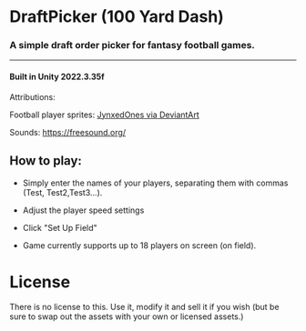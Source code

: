 # DraftPicker (100 Yard Dash)
### A simple draft order picker for fantasy football games.
---


#### Built in Unity 2022.3.35f

Attributions:

Football player sprites: [JynxedOnes via DeviantArt](https://www.deviantart.com/jynxedones/art/BW-Football-Player-OW-Walking-Sprite-485628399)

Sounds: https://freesound.org/


## How to play:

* Simply enter the names of your players, separating them with commas (Test, Test2,Test3...). 
* Adjust the player speed settings

* Click "Set Up Field"
* Game currently supports up to 18 players on screen (on field).


# License

There is no license to this. Use it, modify it and sell it if you wish (but be sure to swap out the assets with your own or licensed assets.)